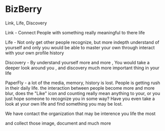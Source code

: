 BizBerry
========

Link, Life, Discovery

Link - Connect People with something really meaningful to there life

Life - Not only get other people recognize, but more indepth understand of yourself and only you would be able to master your own through interact with your own profile history

Discovery - By understand yourself more and more , You would take a deeper look around you , and discovery much more important thing in your life



PaperFly - a lot of the media, memory, history is lost. People is getting rush in their daily life. the interaction between people become more and more blur, does the "Like" icon and counting really mean anything to your, or you just hope someone to recognize you in some way? Have you even take a look at your own life and find something you may be lost. 

We have contact the organization that may be interence you life the most

and collect those image, document and much more



